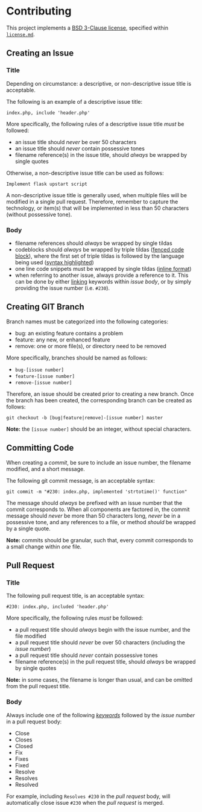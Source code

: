 Contributing
====================

This project implements a [BSD 3-Clause license](https://opensource.org/licenses/BSD-3-Clause), specified within [`license.md`](https://github.com/jeff1evesque/machine-learning/blob/master/license.md).

## Creating an Issue

### Title

Depending on circumstance: a descriptive, or non-descriptive issue title is acceptable.

The following is an example of a descriptive issue title:

```
index.php, include 'header.php'
```

More specifically, the following rules of a descriptive issue title *must* be followed:

- an issue title should *never* be over 50 characters
- an issue title should *never* contain possessive tones
- filename reference(s) in the issue title, should *always* be wrapped by single quotes

Otherwise, a non-descriptive issue title can be used as follows:

```
Implement flask upstart script
```

A non-descriptive issue title is generally used, when multiple files will be modified in a single pull request.  Therefore, remember to capture the technology, or item(s) that will be implemented in less than 50 characters (without possessive tone).

### Body
- filename references should *always* be wrapped by single tildas
- codeblocks should *always* be wrapped by triple tildas ([fenced code block](https://help.github.com/articles/github-flavored-markdown/#fenced-code-blocks)), where the first set of triple tildas is followed by the language being used ([syntax highlighted](https://help.github.com/articles/github-flavored-markdown/#syntax-highlighting))
- one line code snippets must be wrapped by single tildas ([inline format](https://help.github.com/articles/markdown-basics/#inline-formats))
- when referring to another issue, always provide a reference to it. This can be done by either [linking](https://help.github.com/articles/markdown-basics/#links) keywords within *issue body*, or by simply providing the issue number (i.e. `#230`).

## Creating GIT Branch

Branch names must be categorized into the following categories:

- bug: an existing feature contains a problem
- feature: any new, or enhanced feature
- remove: one or more file(s), or directory need to be removed

More specifically, branches should be named as follows:

- `bug-[issue number]`
- `feature-[issue number]`
- `remove-[issue number]`

Therefore, an issue should be created prior to creating a new branch.  Once the branch has been created, the corresponding branch can be created as follows:

```
git checkout -b [bug|feature|remove]-[issue number] master
```

**Note:** the `[issue number]` should be an integer, without special characters.

## Committing Code

When creating a *commit*, be sure to include an issue number, the filename modified, and a short message.  

The following git commit message, is an acceptable syntax:

`git commit -m "#230: index.php, implemented 'strtotime()' function"`

The message should *always* be prefixed with an issue number that the commit corresponds to.  When all components are factored in, the commit message should *never* be more than 50 characters long, *never* be in a possessive tone, and any references to a file, or method *should* be wrapped by a single quote.

**Note:** commits should be granular, such that, every commit corresponds to a small change within *one* file.

## Pull Request

### Title

The following pull request title, is an acceptable syntax:

```
#230: index.php, included 'header.php'
```

More specifically, the following rules *must* be followed:

- a pull request title should *always* begin with the issue number, and the file modified
- a pull request title should *never* be over 50 characters (including the *issue number*)
- a pull request title should *never* contain possessive tones
- filename reference(s) in the pull request title, should *always* be wrapped by single quotes

**Note:** in some cases, the filename is longer than usual, and can be omitted from the pull request title.

### Body

Always include one of the following [*keywords*](https://help.github.com/articles/closing-issues-via-commit-messages/#keywords-for-closing-issues) followed by the *issue number* in a pull request body:

- Close
- Closes
- Closed
- Fix
- Fixes
- Fixed
- Resolve
- Resolves
- Resolved

For example, including `Resolves #230` in the *pull request* body, will automatically close issue `#230` when the *pull request* is merged.